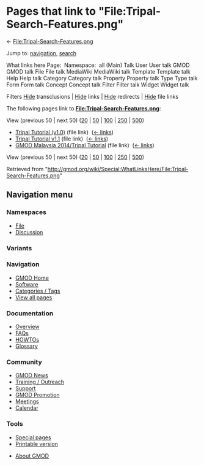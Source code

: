 <div id="mw-page-base" class="noprint">

</div>

<div id="mw-head-base" class="noprint">

</div>

<div id="content" class="mw-body" role="main">

<span id="top"></span>

<div id="mw-js-message" style="display:none;">

</div>



# <span dir="auto">Pages that link to "File:Tripal-Search-Features.png"</span>

<div id="bodyContent">

<div id="contentSub">

←
[File:Tripal-Search-Features.png](/wiki/File:Tripal-Search-Features.png "File:Tripal-Search-Features.png")

</div>

<div id="jump-to-nav" class="mw-jump">

Jump to: [navigation](#mw-navigation), [search](#p-search)

</div>

<div id="mw-content-text">

What links here Page:  Namespace:  all (Main) Talk User User talk GMOD
GMOD talk File File talk MediaWiki MediaWiki talk Template Template talk
Help Help talk Category Category talk Property Property talk Type Type
talk Form Form talk Concept Concept talk Filter Filter talk Widget
Widget talk

Filters
[Hide](/mediawiki/index.php?title=Special:WhatLinksHere/File:Tripal-Search-Features.png&hidetrans=1 "Special:WhatLinksHere/File:Tripal-Search-Features.png")
transclusions \|
[Hide](/mediawiki/index.php?title=Special:WhatLinksHere/File:Tripal-Search-Features.png&hidelinks=1 "Special:WhatLinksHere/File:Tripal-Search-Features.png")
links \|
[Hide](/mediawiki/index.php?title=Special:WhatLinksHere/File:Tripal-Search-Features.png&hideredirs=1 "Special:WhatLinksHere/File:Tripal-Search-Features.png")
redirects \|
[Hide](/mediawiki/index.php?title=Special:WhatLinksHere/File:Tripal-Search-Features.png&hideimages=1 "Special:WhatLinksHere/File:Tripal-Search-Features.png")
file links

The following pages link to
**[File:Tripal-Search-Features.png](/wiki/File:Tripal-Search-Features.png "File:Tripal-Search-Features.png")**:

View (previous 50 \| next 50)
([20](/mediawiki/index.php?title=Special:WhatLinksHere/File:Tripal-Search-Features.png&limit=20 "Special:WhatLinksHere/File:Tripal-Search-Features.png")
\|
[50](/mediawiki/index.php?title=Special:WhatLinksHere/File:Tripal-Search-Features.png&limit=50 "Special:WhatLinksHere/File:Tripal-Search-Features.png")
\|
[100](/mediawiki/index.php?title=Special:WhatLinksHere/File:Tripal-Search-Features.png&limit=100 "Special:WhatLinksHere/File:Tripal-Search-Features.png")
\|
[250](/mediawiki/index.php?title=Special:WhatLinksHere/File:Tripal-Search-Features.png&limit=250 "Special:WhatLinksHere/File:Tripal-Search-Features.png")
\|
[500](/mediawiki/index.php?title=Special:WhatLinksHere/File:Tripal-Search-Features.png&limit=500 "Special:WhatLinksHere/File:Tripal-Search-Features.png"))

- [Tripal Tutorial
  (v1.0)](/wiki/Tripal_Tutorial_(v1.0) "Tripal Tutorial (v1.0)") (file
  link) ‎ <span class="mw-whatlinkshere-tools">([←
  links](/mediawiki/index.php?title=Special:WhatLinksHere&target=Tripal+Tutorial+%28v1.0%29 "Special:WhatLinksHere"))</span>
- [Tripal Tutorial
  v1.1](/wiki/Tripal_Tutorial_v1.1 "Tripal Tutorial v1.1") (file link) ‎
  <span class="mw-whatlinkshere-tools">([←
  links](/mediawiki/index.php?title=Special:WhatLinksHere&target=Tripal+Tutorial+v1.1 "Special:WhatLinksHere"))</span>
- [GMOD Malaysia 2014/Tripal
  Tutorial](/wiki/GMOD_Malaysia_2014/Tripal_Tutorial "GMOD Malaysia 2014/Tripal Tutorial")
  (file link) ‎ <span class="mw-whatlinkshere-tools">([←
  links](/mediawiki/index.php?title=Special:WhatLinksHere&target=GMOD+Malaysia+2014%2FTripal+Tutorial "Special:WhatLinksHere"))</span>

View (previous 50 \| next 50)
([20](/mediawiki/index.php?title=Special:WhatLinksHere/File:Tripal-Search-Features.png&limit=20 "Special:WhatLinksHere/File:Tripal-Search-Features.png")
\|
[50](/mediawiki/index.php?title=Special:WhatLinksHere/File:Tripal-Search-Features.png&limit=50 "Special:WhatLinksHere/File:Tripal-Search-Features.png")
\|
[100](/mediawiki/index.php?title=Special:WhatLinksHere/File:Tripal-Search-Features.png&limit=100 "Special:WhatLinksHere/File:Tripal-Search-Features.png")
\|
[250](/mediawiki/index.php?title=Special:WhatLinksHere/File:Tripal-Search-Features.png&limit=250 "Special:WhatLinksHere/File:Tripal-Search-Features.png")
\|
[500](/mediawiki/index.php?title=Special:WhatLinksHere/File:Tripal-Search-Features.png&limit=500 "Special:WhatLinksHere/File:Tripal-Search-Features.png"))

</div>

<div class="printfooter">

Retrieved from
"<http://gmod.org/wiki/Special:WhatLinksHere/File:Tripal-Search-Features.png>"

</div>

<div id="catlinks" class="catlinks catlinks-allhidden">

</div>

<div class="visualClear">

</div>

</div>

</div>

<div id="mw-navigation">

## Navigation menu

<div id="mw-head">



<div id="left-navigation">

<div id="p-namespaces" class="vectorTabs" role="navigation"
aria-labelledby="p-namespaces-label">

### Namespaces

- <span id="ca-nstab-image"><a href="/wiki/File:Tripal-Search-Features.png" accesskey="c"
  title="View the file page [c]">File</a></span>
- <span id="ca-talk"><a
  href="/mediawiki/index.php?title=File_talk:Tripal-Search-Features.png&amp;action=edit&amp;redlink=1"
  accesskey="t"
  title="Discussion about the content page [t]">Discussion</a></span>

</div>

<div id="p-variants" class="vectorMenu emptyPortlet" role="navigation"
aria-labelledby="p-variants-label">

### 

### Variants[](#)

<div class="menu">

</div>

</div>

</div>





</div>

</div>

</div>

<div id="mw-panel">

<div id="p-logo" role="banner">

<a href="/wiki/Main_Page"
style="background-image: url(http://gmod.org/images/GMOD-cogs.png);"
title="Visit the main page"></a>

</div>

<div id="p-Navigation" class="portal" role="navigation"
aria-labelledby="p-Navigation-label">

### Navigation

<div class="body">

- <span id="n-GMOD-Home">[GMOD Home](/wiki/Main_Page)</span>
- <span id="n-Software">[Software](/wiki/GMOD_Components)</span>
- <span id="n-Categories-.2F-Tags">[Categories /
  Tags](/wiki/Categories)</span>
- <span id="n-View-all-pages">[View all
  pages](/wiki/Special:AllPages)</span>

</div>

</div>

<div id="p-Documentation" class="portal" role="navigation"
aria-labelledby="p-Documentation-label">

### Documentation

<div class="body">

- <span id="n-Overview">[Overview](/wiki/Overview)</span>
- <span id="n-FAQs">[FAQs](/wiki/Category:FAQ)</span>
- <span id="n-HOWTOs">[HOWTOs](/wiki/Category:HOWTO)</span>
- <span id="n-Glossary">[Glossary](/wiki/Glossary)</span>

</div>

</div>

<div id="p-Community" class="portal" role="navigation"
aria-labelledby="p-Community-label">

### Community

<div class="body">

- <span id="n-GMOD-News">[GMOD News](/wiki/GMOD_News)</span>
- <span id="n-Training-.2F-Outreach">[Training /
  Outreach](/wiki/Training_and_Outreach)</span>
- <span id="n-Support">[Support](/wiki/Support)</span>
- <span id="n-GMOD-Promotion">[GMOD
  Promotion](/wiki/GMOD_Promotion)</span>
- <span id="n-Meetings">[Meetings](/wiki/Meetings)</span>
- <span id="n-Calendar">[Calendar](/wiki/Calendar)</span>

</div>

</div>

<div id="p-tb" class="portal" role="navigation"
aria-labelledby="p-tb-label">

### Tools

<div class="body">

- <span id="t-specialpages"><a href="/wiki/Special:SpecialPages" accesskey="q"
  title="A list of all special pages [q]">Special pages</a></span>
- <span id="t-print"><a
  href="/mediawiki/index.php?title=Special:WhatLinksHere/File:Tripal-Search-Features.png&amp;printable=yes"
  rel="alternate" accesskey="p"
  title="Printable version of this page [p]">Printable version</a></span>

</div>

</div>

</div>

</div>

<div id="footer" role="contentinfo">

- <span id="footer-places-about">[About
  GMOD](/wiki/GMOD:About "GMOD:About")</span>

<!-- -->






</div>
